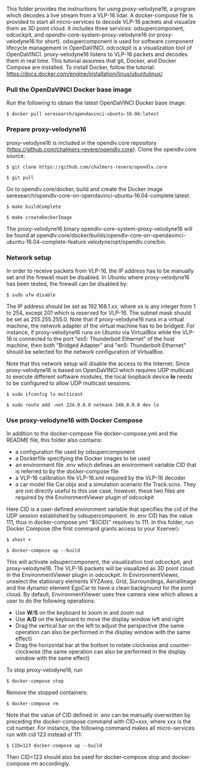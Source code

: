 This folder provides the instructions for using proxy-velodyne16, a program which decodes a live stream from a VLP-16 lidar. A docker-compose file is provided to start all micro-services to decode VLP-16 packets and visualize them as 3D point cloud. It includes three services: odsupercomponent, odcockpit, and opendlv-core-system-proxy-velodyne16 (or proxy-velodyne16 for short). odsupercomponent is used for software component lifecycle management in OpenDaVINCI. odcockpit is a visualization tool of OpenDaVINCI. proxy-velodyne16 listens to VLP-16 packets and decodes them in real time. This tutorial assumes that git, Docker, and Docker Compose are installed. To install Docker, follow the tutorial: https://docs.docker.com/engine/installation/linux/ubuntulinux/

### Pull the OpenDaVINCI Docker base image

Run the following to obtain the latest OpenDaVINCI Docker base image:

    $ docker pull seresearch/opendavinci-ubuntu-16.04:latest

### Prepare proxy-velodyne16

proxy-velodyne16 is included in the opendlv.core repository (https://github.com/chalmers-revere/opendlv.core). Clone the opendlv.core source:

    $ git clone https://github.com/chalmers-revere/opendlv.core
    
    $ git pull
    
Go to opendlv.core/docker, build and create the Docker image seresearch/opendlv-core-on-opendavinci-ubuntu-16.04-complete:latest:

    $ make buildComplete
    
    $ make createDockerImage
    
The proxy-velodyne16 binary opendlv-core-system-proxy-velodyne16 will be found at opendlv.core/docker/builds/opendlv-core-on-opendavinci-ubuntu-16.04-complete-feature.velodyne/opt/opendlv.core/bin.


### Network setup

In order to receive packets from VLP-16, the IP address has to be manually set and the firewall must be disabled. In Ubuntu where proxy-velodyne16 has been tested, the firewall can be disabled by:

    $ sudo ufw disable

The IP address should be set as 192.168.1.xx, where xx is any integer from 1 to 254, except 201 which is reserved for VLP-16. The subnet mask should be set as 255.255.255.0. Note that if proxy-velodyne16 runs in a virtual machine, the network adapter of the virtual machine has to be bridged. For instance, if proxy-velodyne16 runs on Ubuntu via VirtualBox while the VLP-16 is connected to the port "en5: Thunderbolt Ethernet" of the host machine, then both "Bridged Adapter" and "en5: Thunderbolt Ethernet" should be selected for the network configuration of VirtualBox.

Note that this network setup will disable the access to the Internet. Since proxy-velodyne16 is based on OpenDaVINCI which requires UDP multicast to execute different software modules, the local loopback device **lo** needs to be configured to allow UDP multicast sessions:

    $ sudo ifconfig lo multicast
    
    $ sudo route add -net 224.0.0.0 netmask 240.0.0.0 dev lo
 
 
### Use proxy-velodyne16 with Docker Compose

In addition to the docker-compose file docker-compose.yml and the README file, this folder also contains:

- a configuration file used by odsupercomponent
- a Dockerfile specifying the Docker images to be used
- an environment file .env which defines an environment variable CID that is referred to by the docker-compose file
- a VLP-16 calibration file VLP-16.xml required by the VLP-16 decoder
- a car model file Car.objx and a simulation scenario file Track.scnx. They are not directly useful to this use case, however, these two files are required by the EnvironmentViewer plugin of odcockpit

Here CID is a user-defined environment variable that specifies the cid of the UDP session established by odsupercomponent. In .env CID has the value 111, thus in docker-compose.yml "${CID}" resolves to 111.  In this folder, run Docker Compose (the first command grants access to your Xserver):

    $ xhost +
    
    $ docker-compose up --build

This will activate odsupercomponent, the visualization tool odcockpit, and proxy-velodyne16. The VLP-16 packets will be visualized as 3D point cloud in the EnvironmentViewer plugin in odcockpit. In EnvironmentViewer, unselect the stationary elements XYZAxes, Grid, Surroundings, AerialImage and the dynamic element EgoCar to have a clean background for the point cloud. By default, EnvironmentViewer uses free camera view which allows a user to do the following operations:

- Use **W**/**S** on the keyboard to zoom in and zoom out
- Use **A**/**D** on the keyboard to move the display window left and right
- Drag the vertical bar on the left to adjust the perspective (the same operation can also be performed in the display window with the same effect)
- Drag the horizontal bar at the bottom to rotate clockwise and counter-clockwise (the same operation can also be performed in the display window with the same effect)

To stop proxy-velodyne16, run

    $ docker-compose stop
    
Remove the stopped containers:

    $ docker-compose rm
    
Note that the value of CID defined in .env can be manually overwritten by preceding the docker-compose command with CID=xxx, where xxx is the cid number. For instance, the following command makes all micro-services run with cid 123 instead of 111:

    $ CID=123 docker-compose up --build

Then CID=123 should also be used for docker-compose stop and docker-compose rm accordingly.

